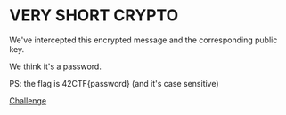 # VERY SHORT CRYPTO

We've intercepted this encrypted message and the corresponding public key.

We think it's a password.

PS: the flag is 42CTF{password} (and it's case sensitive)

[Challenge](https://www.42ctf.org/fr/ctfs/crypto/very_short_crypto) 
